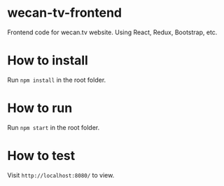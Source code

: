 # wecan-tv-frontend
Frontend code for wecan.tv website. Using React, Redux, Bootstrap, etc.

# How to install
Run `npm install` in the root folder.

# How to run
Run `npm start` in the root folder.

# How to test
Visit `http://localhost:8080/` to view.

